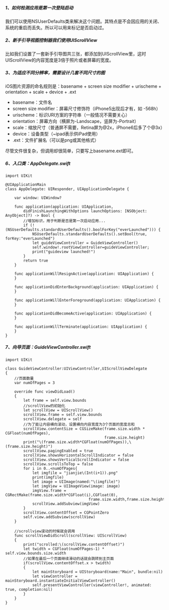 ##### 1、如何检测应用是第一次登陆启动
我们可以使用NSUserDefaults类来解决这个问题。其特点是不会因应用的关闭、系统的重启而丢失。所以可以用来标记是否启动过。

##### 2、新手引导视图控制器我们使用UIScrollView
比如我们设置了一套新手引导图共三张，都添加到UIScrollView里，这时UIScrollView的内容宽度是3倍于照片或者屏幕的宽度。

##### 3、为适应不同分辨率，需要设计几套不同尺寸的图
iOS图片资源的命名规则是：basename + screen size modifier + urischeme + orientation + scale + device + .ext

- basename：文件名
- screen size modifier：屏幕尺寸修饰符（iPhone5出现后才有，如 -568h）
- urischeme：标识URI方案的字符串（一般情况不需要关心）
- orientation：屏幕方向（横屏为-Landscape，竖屏为-Portrait）
- scale：缩放尺寸（普通屏不需要，Retina屏为@2x，iPhone6后多了个@3x）
- device：设备类型（~ipad表示供iPad使用）
- .ext：文件扩展名（可以是png或其他格式）

尽管文件很复杂，但调用却很简单，只要写上basename.ext即可。

##### 6、入口类：AppDelegate.swift

```
import UIKit
 
@UIApplicationMain
class AppDelegate: UIResponder, UIApplicationDelegate {
     
    var window: UIWindow?
     
    func application(application: UIApplication,
        didFinishLaunchingWithOptions launchOptions: [NSObject: AnyObject]?) -> Bool {
        //增加标识，用于判断是否是第一次启动应用...
        if (!(NSUserDefaults.standardUserDefaults().boolForKey("everLaunched"))) {
            NSUserDefaults.standardUserDefaults().setBool(true, forKey:"everLaunched")
            let guideViewController = GuideViewController()
            self.window!.rootViewController=guideViewController;
            print("guideview launched!")
        }
        return true
    }
     
    func applicationWillResignActive(application: UIApplication) {
    }
     
    func applicationDidEnterBackground(application: UIApplication) {
    }
     
    func applicationWillEnterForeground(application: UIApplication) {
    }
     
    func applicationDidBecomeActive(application: UIApplication) {
    }
     
    func applicationWillTerminate(application: UIApplication) {
    }
}
```

##### 7、向导页面：GuideViewController.swift


```
import UIKit
 
class GuideViewController:UIViewController,UIScrollViewDelegate
{
    //页面数量
    var numOfPages = 3
     
    override func viewDidLoad()
    {
        let frame = self.view.bounds
        //scrollView的初始化
        let scrollView = UIScrollView()
        scrollView.frame = self.view.bounds
        scrollView.delegate = self
        //为了能让内容横向滚动，设置横向内容宽度为3个页面的宽度总和
        scrollView.contentSize = CGSizeMake(frame.size.width * CGFloat(numOfPages),
                                            frame.size.height)
        print("\(frame.size.width*CGFloat(numOfPages)),\(frame.size.height)")
        scrollView.pagingEnabled = true
        scrollView.showsHorizontalScrollIndicator = false
        scrollView.showsVerticalScrollIndicator = false
        scrollView.scrollsToTop = false
        for i in 0..<numOfPages{
            let imgfile = "jianjie\(Int(i+1)).png"
            print(imgfile)
            let image = UIImage(named:"\(imgfile)")
            let imgView = UIImageView(image: image)
            imgView.frame = CGRectMake(frame.size.width*CGFloat(i),CGFloat(0),
                                     frame.size.width,frame.size.height)
            scrollView.addSubview(imgView)
        }
        scrollView.contentOffset = CGPointZero
        self.view.addSubview(scrollView)
    }
     
    //scrollview滚动的时候就会调用
    func scrollViewDidScroll(scrollView: UIScrollView)
    {
        print("scrolled:\(scrollView.contentOffset)")
        let twidth = CGFloat(numOfPages-1) * self.view.bounds.size.width
        //如果在最后一个页面继续滑动的话就会跳转到主页面
        if(scrollView.contentOffset.x > twidth)
        {
            let mainStoryboard = UIStoryboard(name:"Main", bundle:nil)
            let viewController = mainStoryboard.instantiateInitialViewController()
            self.presentViewController(viewController!, animated: true, completion:nil)
        }
    }
}
```

